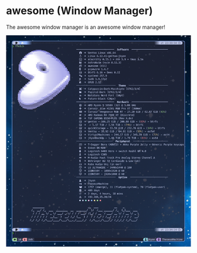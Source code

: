 
# awesome (Window Manager)

The awesome window manager is an awesome window manager!

![awesome](https://github.com/jKy0n/TheseusMachine-dotfiles/blob/52cf3dc2feb5e9bfa25f231d634f21691b42c649/Pictures/TheseusMachine-dotfiles-media/fastfetch_-_2025-09-25.png)